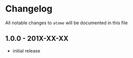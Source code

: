 # Changelog

All notable changes to `atome` will be documented in this file

## 1.0.0 - 201X-XX-XX

- initial release
